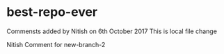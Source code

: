# best-repo-ever

Commensts added by Nitish on 6th October 2017
This is local file change

Nitish Comment for new-branch-2